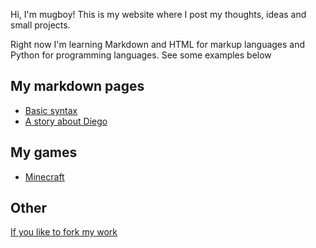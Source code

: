 Hi, I'm mugboy! This is my website where I post my thoughts, ideas and small projects.

Right now I'm learning Markdown and HTML for markup languages and Python for programming languages. See some examples below

## My markdown pages

- [Basic syntax](basicsyntax.md)
- [A story about Diego](bruh.md)

## My games

- [Minecraft](https://studio.code.org/projects/minecraft_designer/zOeMM7cFlV77ucHHwgtpM-g-SRyx-L79sGEVJx9iEe0)

## Other

[If you like to fork my work](https://github.com/mugboy/mugboy.github.io)